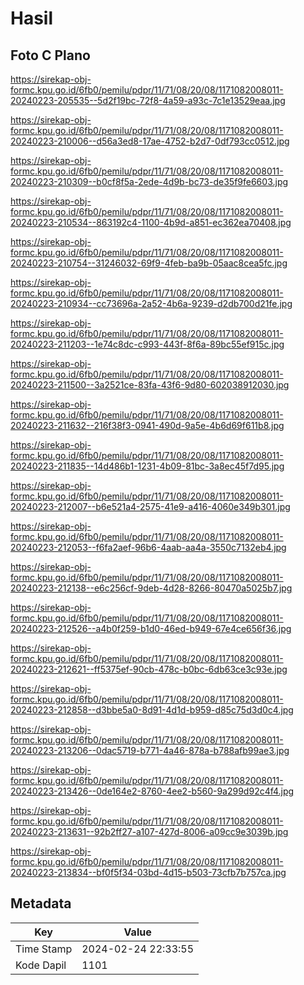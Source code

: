 # Hasil

## Foto C Plano

https://sirekap-obj-formc.kpu.go.id/6fb0/pemilu/pdpr/11/71/08/20/08/1171082008011-20240223-205535--5d2f19bc-72f8-4a59-a93c-7c1e13529eaa.jpg

https://sirekap-obj-formc.kpu.go.id/6fb0/pemilu/pdpr/11/71/08/20/08/1171082008011-20240223-210006--d56a3ed8-17ae-4752-b2d7-0df793cc0512.jpg

https://sirekap-obj-formc.kpu.go.id/6fb0/pemilu/pdpr/11/71/08/20/08/1171082008011-20240223-210309--b0cf8f5a-2ede-4d9b-bc73-de35f9fe6603.jpg

https://sirekap-obj-formc.kpu.go.id/6fb0/pemilu/pdpr/11/71/08/20/08/1171082008011-20240223-210534--863192c4-1100-4b9d-a851-ec362ea70408.jpg

https://sirekap-obj-formc.kpu.go.id/6fb0/pemilu/pdpr/11/71/08/20/08/1171082008011-20240223-210754--31246032-69f9-4feb-ba9b-05aac8cea5fc.jpg

https://sirekap-obj-formc.kpu.go.id/6fb0/pemilu/pdpr/11/71/08/20/08/1171082008011-20240223-210934--cc73696a-2a52-4b6a-9239-d2db700d21fe.jpg

https://sirekap-obj-formc.kpu.go.id/6fb0/pemilu/pdpr/11/71/08/20/08/1171082008011-20240223-211203--1e74c8dc-c993-443f-8f6a-89bc55ef915c.jpg

https://sirekap-obj-formc.kpu.go.id/6fb0/pemilu/pdpr/11/71/08/20/08/1171082008011-20240223-211500--3a2521ce-83fa-43f6-9d80-602038912030.jpg

https://sirekap-obj-formc.kpu.go.id/6fb0/pemilu/pdpr/11/71/08/20/08/1171082008011-20240223-211632--216f38f3-0941-490d-9a5e-4b6d69f611b8.jpg

https://sirekap-obj-formc.kpu.go.id/6fb0/pemilu/pdpr/11/71/08/20/08/1171082008011-20240223-211835--14d486b1-1231-4b09-81bc-3a8ec45f7d95.jpg

https://sirekap-obj-formc.kpu.go.id/6fb0/pemilu/pdpr/11/71/08/20/08/1171082008011-20240223-212007--b6e521a4-2575-41e9-a416-4060e349b301.jpg

https://sirekap-obj-formc.kpu.go.id/6fb0/pemilu/pdpr/11/71/08/20/08/1171082008011-20240223-212053--f6fa2aef-96b6-4aab-aa4a-3550c7132eb4.jpg

https://sirekap-obj-formc.kpu.go.id/6fb0/pemilu/pdpr/11/71/08/20/08/1171082008011-20240223-212138--e6c256cf-9deb-4d28-8266-80470a5025b7.jpg

https://sirekap-obj-formc.kpu.go.id/6fb0/pemilu/pdpr/11/71/08/20/08/1171082008011-20240223-212526--a4b0f259-b1d0-46ed-b949-67e4ce656f36.jpg

https://sirekap-obj-formc.kpu.go.id/6fb0/pemilu/pdpr/11/71/08/20/08/1171082008011-20240223-212621--ff5375ef-90cb-478c-b0bc-6db63ce3c93e.jpg

https://sirekap-obj-formc.kpu.go.id/6fb0/pemilu/pdpr/11/71/08/20/08/1171082008011-20240223-212858--d3bbe5a0-8d91-4d1d-b959-d85c75d3d0c4.jpg

https://sirekap-obj-formc.kpu.go.id/6fb0/pemilu/pdpr/11/71/08/20/08/1171082008011-20240223-213206--0dac5719-b771-4a46-878a-b788afb99ae3.jpg

https://sirekap-obj-formc.kpu.go.id/6fb0/pemilu/pdpr/11/71/08/20/08/1171082008011-20240223-213426--0de164e2-8760-4ee2-b560-9a299d92c4f4.jpg

https://sirekap-obj-formc.kpu.go.id/6fb0/pemilu/pdpr/11/71/08/20/08/1171082008011-20240223-213631--92b2ff27-a107-427d-8006-a09cc9e3039b.jpg

https://sirekap-obj-formc.kpu.go.id/6fb0/pemilu/pdpr/11/71/08/20/08/1171082008011-20240223-213834--bf0f5f34-03bd-4d15-b503-73cfb7b757ca.jpg


## Metadata

| Key        | Value               |
| ---------- | ------------------- |
| Time Stamp | 2024-02-24 22:33:55 |
| Kode Dapil | 1101                |



